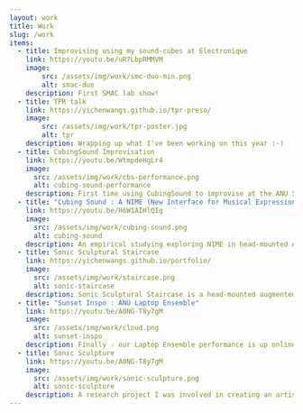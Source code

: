 ```yaml
---
layout: work
title: Work
slug: /work
items:  
  - title: Improvising using my sound-cubes at Electronique 
    link: https://youtu.be/uR7LbpRMMVM
    image:
        src: /assets/img/work/smc-duo-min.png
        alt: smac-duo
    description: First SMAC lab show!
  - title: TPR talk
    link: https://yichenwangs.github.io/tpr-preso/
    image:
        src: /assets/img/work/tpr-poster.jpg
        alt: tpr
    description: Wrapping up what I've been working on this year :-)
  - title: CubingSound Improvisation
    link: https://youtu.be/WtmpdeHgLr4
    image:
      src: /assets/img/work/cbs-performance.png
      alt: cubing-sound-performance
    description: First time using CubingSound to improvise at the ANU SoM O-week showcase.
  - title: "Cubing Sound : A NIME (New Interface for Musical Expression) for Head-mounted Augmented Reality"
    link: https://youtu.be/H6W1AIHlQIg
    image:
      src: /assets/img/work/cubing-sound.png
      alt: cubing-sound
    description: An empirical studying exploring NIME in head-mounted AR.
  - title: Sonic Sculptural Staircase
    link: https://yichenwangs.github.io/portfolio/
    image:
      src: /assets/img/work/staircase.png
      alt: sonic-staircase
    description: Sonic Sculptural Staircase is a head-mounted augmented reality (HMAR) sound artwork that integrates sound, visual overlay and interaction to enhance the appreciation of a sculptural staircase and its surroundings. The work designed ten different interactive sonic features that mainly exploits sound as the main information channel to prompt the user’s engagement and convey the meaning behind the staircase. 
  - title: "Sunset Inspo : ANU Laptop Ensemble"
    link: https://youtu.be/A0NG-T8y7gM
    image:
      src: /assets/img/work/cloud.png
      alt: sunset-inspo
    description: Finally - our Laptop Ensemble performance is up online (mine starts at 56:56)! "Sunset Inspo" is a creative live coding artwork that uses Extempore and P5.js to present a real-time audiovisual performance. The theme of the work came from my experiences of watching sunset at Canberra (a tiny but lovely city)!
  - title: Sonic Sculpture
    link: https://youtu.be/A0NG-T8y7gM
    image:
      src: /assets/img/work/sonic-sculpture.png
      alt: sonic-sculpture
    description: A research project I was involved in creating an artistic sonic installation using Microsoft HoloLens 1 - where and how my sonic research journey started!
---
```


<br />

<!-- Here are abstracts of my selected works. You can [read more](https://yichenwangs.github.io/portfolio/) from my portfolio. -->

<br />
